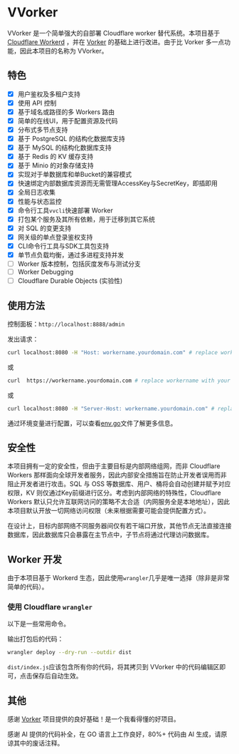 # VVorker

VVorker 是一个简单强大的自部署 Cloudflare worker 替代系统。本项目基于 [Cloudflare Workerd](https://github.com/cloudflare/workerd) ，并在 [Vorker](https://github.com/VaalaCat/vorker) 的基础上进行改进。由于比 Vorker 多一点功能，因此本项目的名称为 VVorker。

## 特色

- [x] 用户鉴权及多租户支持
- [x] 使用 API 控制
- [x] 基于域名或路径的多 Workers 路由
- [x] 简单的在线UI，用于配置资源及代码
- [x] 分布式多节点支持
- [x] 基于 PostgreSQL 的结构化数据库支持
- [x] 基于 MySQL 的结构化数据库支持
- [x] 基于 Redis 的 KV 缓存支持
- [x] 基于 Minio 的对象存储支持
- [x] 实现对于单数据库和单Bucket的兼容模式
- [x] 快速绑定内部数据库资源而无需管理AccessKey与SecretKey，即插即用
- [x] 全局日志收集
- [x] 性能与状态监控
- [x] 命令行工具`vvcli`快速部署 Worker
- [x] 打包某个服务及其所有依赖，用于迁移到其它系统
- [x] 对 SQL 的变更支持
- [x] 网关级的单点登录鉴权支持
- [x] CLI命令行工具与SDK工具包支持
- [x] 单节点负载均衡，通过多进程支持并发
- [ ] Worker 版本控制，包括灰度发布与测试分支
- [ ] Worker Debugging
- [ ] Cloudflare Durable Objects (实验性)

## 使用方法

控制面板：`http://localhost:8888/admin`

发出请求：

```bash
curl localhost:8080 -H "Host: workername.yourdomain.com" # replace workername with your worker name
```

或

```bash
curl  https://workername.yourdomain.com # replace workername with your worker name

```
或

```bash
curl localhost:8080 -H "Server-Host: workername.yourdomain.com" # replace workername with your worker name
```

通过环境变量进行配置，可以查看[env.go](./conf/env.go)文件了解更多信息。

## 安全性

本项目拥有一定的安全性，但由于主要目标是内部网络组网，而非 Cloudflare Workers 那样面向全球开发者服务，因此内部安全措施旨在防止开发者误用而非阻止开发者进行攻击。SQL 与 OSS 等数据库、用户、桶将会自动创建并赋予对应权限，KV 则仅通过Key前缀进行区分。考虑到内部网络的特殊性，Cloudflare Workers 默认只允许互联网访问的策略不太合适（内网服务全是本地地址），因此本项目默认开放一切网络访问权限（未来根据需要可能会提供配置方式）。

在设计上，目标内部网络不同服务器间仅有若干端口开放，其他节点无法直接连接数据库，因此数据库只会暴露在主节点中，子节点将通过代理访问数据库。

## Worker 开发
由于本项目基于 Workerd 生态，因此使用`wrangler`几乎是唯一选择（除非是非常简单的代码）。

### 使用 Cloudflare `wrangler`

以下是一些常用命令。

输出打包后的代码：
```bash
wrangler deploy --dry-run --outdir dist
```

`dist/index.js`应该包含所有你的代码，将其拷贝到 VVorker 中的代码编辑区即可，点击保存后自动生效。


## 其他

感谢 [Vorker](https://github.com/VaalaCat/vorker) 项目提供的良好基础！是一个我看得懂的好项目。

感谢 AI 提供的代码补全，在 GO 语言上工作良好，80%+ 代码由 AI 生成，请原谅其中的废话注释。